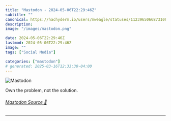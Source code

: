 ```yaml
---
title: "Mastodon - 2024-05-06T22:29:46Z"
subtitle: ""
canonical: https://hachyderm.io/users/mweagle/statuses/112396506687310828
description:
image: "/images/mastodon.png"

date: 2024-05-06T22:29:46Z
lastmod: 2024-05-06T22:29:46Z
image: ""
tags: ["Social Media"]

categories: ["mastodon"]
# generated: 2025-03-16T12:33:30-04:00
---
```

![Mastodon](/images/mastodon.png)

<p>Own the problem, not the solution.</p>


###### [Mastodon Source 🐘](https://hachyderm.io/@mweagle/112396506687310828)

___
